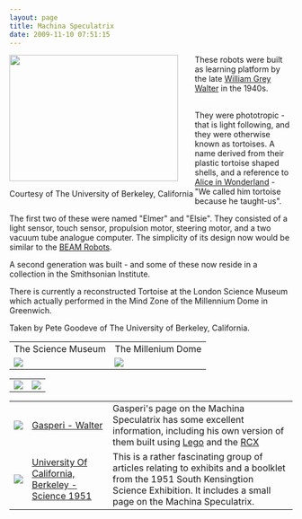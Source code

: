 ```yaml
---
layout: page
title: Machina Speculatrix
date: 2009-11-10 07:51:15
---
```

<div style=" width: 330; float: left;"><img class="img-responsive" height="225" src="image52" width="300"/>


Courtesy of The University of Berkeley, California   </div>These robots were built as learning platform by the late <a class="wiki" href="/wiki/william_grey_walter.html" title="William Grey Walter">William Grey Walter</a> in the 1940s.
<p>
<br/>They were phototropic - that is light following, and they were otherwise known as tortoises. A name derived from their plastic tortoise shaped shells, and a reference to <a href="http://www.amazon.co.uk/exec/obidos/ASIN/1552977544/orionrobots-21" rel="external" target="_blank">Alice in Wonderland</a> - "We called him tortoise because he taught-us".
</p>
<p>The first two of these were named "Elmer" and "Elsie". They consisted of a light sensor, touch sensor, propulsion motor, steering motor, and a two vacuum tube analogue computer. The simplicity of its design now would be similar to the <a class="wiki" href="/wiki/beam_robots.html" title="Biology, Electronics, Aesthetics and Mechanics">BEAM Robots</a>.
</p>
<p>A second generation was built - and some of these now reside in a collection in the Smithsonian Institute.
</p>
<p>There is currently a reconstructed Tortoise at the London Science Museum which actually performed in the Mind Zone of the Millennium Dome in Greenwich.
</p>
<p>Taken by Pete Goodeve of The University of Berkeley, California.
</p>
<table class="wikitable"><tr><td class="wikicell">The Science Museum</td><td class="wikicell">The Millenium Dome
</td></tr><tr><td class="wikicell"> <a class="internal" href="browseimage135"> <img class="img-responsive" src="image135&amp;thumb=1"/> </a> </td><td class="wikicell"> <a class="internal" href="browseimage136"> <img class="img-responsive" src="image136&amp;thumb=1"/> </a> </td></tr></table>
<p>
</p>
<table class="wikitable"><tr><td class="wikicell"> <a class="internal" href="browseimage53"> <img class="img-responsive" src="image53&amp;thumb=1"/> </a> </td><td class="wikicell"> <a class="internal" href="browseimage54"> <img class="img-responsive" src="image54&amp;thumb=1"/> </a> </td></tr></table>
<p>
</p>
<table class="normal" id="fancytable_1"> <tr> <td class="odd"> <a class="internal" href="http://www.plazaearth.com/usr/gasperi/walter.htm" target="_blank"> <img class="img-responsive" src="image133&amp;thumb=1"/> </a> </td> <td class="odd"> <a href="http://www.plazaearth.com/usr/gasperi/walter.htm" rel="external" target="_blank">Gasperi - Walter</a> </td> <td class="odd"> Gasperi's page on the Machina Speculatrix has some excellent information, including his own version of them built using <a class="wiki" href="/wiki/lego.html" title="The best known construction toy">Lego</a> and the <a class="wiki" href="/wiki/lego_rcx.html" title="The Lego RCX">RCX</a></td> </tr> <tr> <td class="even"> <a class="internal" href="http://jwgibbs.cchem.berkeley.edu/science1951/speculatrix.html" target="_blank"> <img class="img-responsive" src="image134&amp;thumb=1"/> </a> </td> <td class="even"> <a href="http://jwgibbs.cchem.berkeley.edu/science1951" rel="external" target="_blank">University Of California, Berkeley - Science 1951</a> </td> <td class="even"> This is a rather fascinating group of articles relating to exhibits and a boolklet from the 1951 South Kensingtion Science Exhibition. It includes a small page on the Machina Speculatrix.</td> </tr> </table>
